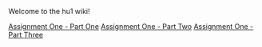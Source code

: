 Welcome to the hu1 wiki!

[Assignment One - Part One](https://github.com/aaronksaunders/hu1/wiki/Assignment-One-Page)
[Assignment One - Part Two](https://github.com/aaronksaunders/hu1/wiki/Assignment-One-Page)
[Assignment One - Part Three](https://github.com/aaronksaunders/hu1/wiki/Assignment-One-Page)